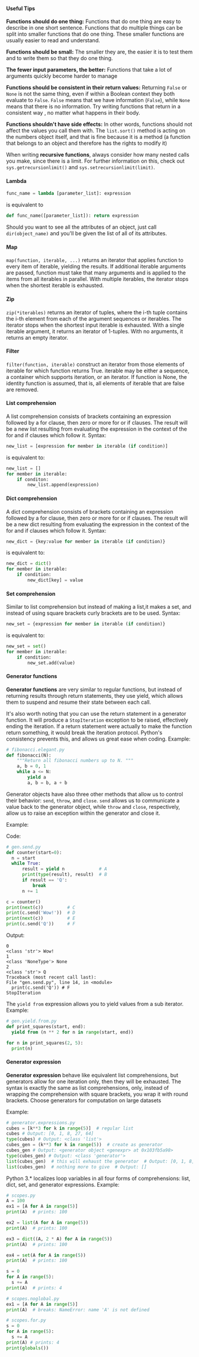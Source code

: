 #### Useful Tips
**Functions should do one thing:** Functions that do one thing are easy to 
describe in one short sentence. Functions that do multiple things can be split 
into smaller functions that do one thing. These smaller functions are usually 
easier to read and understand.

**Functions should be small:** The smaller they are, the easier it is to test 
them and to write them so that they do one thing.

**The fewer input parameters, the better:** Functions that take a lot of 
arguments quickly become harder to manage

**Functions should be consistent in their return values:** Returning `False` or 
`None` is not the same thing, even if within a Boolean context they both 
evaluate to `False`. `False` means that we have information (`False`), while 
`None` means that there is no information. Try writing functions that return 
in a consistent way , no matter what happens in their body.

**Functions shouldn't have side effects:** In other words, functions should 
not affect the values you call them with. The `list.sort()` method is acting on
the numbers object itself, and that is fine because it is a method (a 
function that belongs to an object and therefore has the rights to
modify it)

When writing **recursive functions**, always consider how many nested calls you
 make, since there is a limit. For further information on this, check out 
 `sys.getrecursionlimit()` and `sys.setrecursionlimit(limit)`.

#### Lambda
```python
func_name = lambda [parameter_list]: expression
``` 
is equivalent to 
```python
def func_name([parameter_list]): return expression
```

Should you want to see all the attributes of an object, just call 
`dir(object_name)` and you'll be given the list of all of its attributes.

#### Map

`map(function, iterable, ...)` returns an iterator that applies function to 
every item of iterable, yielding the results. If additional iterable arguments 
are passed, function must take that many arguments and is applied to the items 
from all iterables in parallel. With multiple iterables, the iterator stops 
when the shortest iterable is exhausted.

#### Zip

`zip(*iterables)` returns an iterator of tuples, where the i-th tuple contains 
the i-th element from each of the argument sequences or iterables. The iterator
stops when the shortest input iterable is exhausted. With a single iterable 
argument, it returns an iterator of 1-tuples. With no arguments, it returns an
empty iterator.

#### Filter

`filter(function, iterable)` construct an iterator from those elements of 
iterable for which function returns True. iterable may be either a sequence, a 
container which supports iteration, or an iterator. If function is None, the 
identity function is assumed, that is, all elements of iterable that are false 
are removed.


#### List comprehension

A list comprehension consists of brackets containing an expression followed by 
a for clause, then zero or more for or if clauses. The result will be a new 
list resulting from evaluating the expression in the context of the for and if 
clauses which follow it. Syntax:
```python
new_list = [expression for member in iterable (if condition)]
```
is equivalent to:
```python
new_list = []
for member in iterable:
    if conditon:
        new_list.append(expression)
```

#### Dict comprehension

A dict comprehension consists of brackets containing an expression followed by 
a for clause, then zero or more for or if clauses. The result will be a new 
dict resulting from evaluating the expression in the context of the for and if 
clauses which follow it. Syntax:
```python
new_dict = {key:value for member in iterable (if condition)}
```
is equivalent to:
```python
new_dict = dict()
for member in iterable:
    if condition:
        new_dict[key] = value
```

#### Set comprehension

Similar to list comprehension but instead of making a list,it makes a set, and 
instead of using square brackets curly brackets are to be used. Syntax:
```python
new_set = {expression for member in iterable (if condition)}
```
is equivalent to:
```python
new_set = set()
for member in iterable:
    if condition:
        new_set.add(value)
```

#### Generator functions


**Generator functions** are very similar to regular functions, but 
instead of returning results through return statements, they use yield, which 
allows them to suspend and resume their state between each call.

It's also worth noting that you can use the return statement in a generator 
function. It will produce a `StopIteration` exception to be raised, effectively 
ending the iteration. If a return statement were actually to make the function 
return something, it would break the iteration protocol. Python's consistency 
prevents this, and allows us great ease when coding. Example:
```python
# fibonacci.elegant.py
def fibonacci(N):
    """Return all fibonacci numbers up to N. """
    a, b = 0, 1
    while a <= N:
        yield a
        a, b = b, a + b
```

Generator objects have also three other methods that allow us to control their 
behavior: `send`, `throw`, and `close`. `send` allows us to communicate a value
 back to the generator object, while `throw` and `close`, respectively, allow 
 us to raise an exception within the generator and close it.

Example:

Code:
```python
# gen.send.py
def counter(start=0):
  n = start
  while True:
      result = yield n             # A
      print(type(result), result)  # B
      if result == 'Q':
          break
      n += 1

c = counter()
print(next(c))         # C
print(c.send('Wow!'))  # D
print(next(c))         # E
print(c.send('Q'))     # F
```

Output:
```text
0
<class 'str'> Wow!
1
<class 'NoneType'> None
2
<class 'str'> Q
Traceback (most recent call last):
File "gen.send.py", line 14, in <module>
  print(c.send('Q')) # F
StopIteration
```

The `yield from` expression allows you to yield values from a sub iterator.
Example:
```python
# gen.yield.from.py
def print_squares(start, end):
  yield from (n ** 2 for n in range(start, end))

for n in print_squares(2, 5):
  print(n)
```

#### Generator expression

**Generator expression** behave like equivalent list comprehensions, but 
generators allow for one iteration only, then they will be exhausted. The 
syntax is exactly the same as list comprehensions, only, instead of wrapping 
the comprehension with square brackets, you wrap it with round brackets. 
Choose generators for computation on large datasets

Example:
```python
# generator.expressions.py
cubes = [k**3 for k in range(5)]  # regular list
cubes # Output: [0, 1, 8, 27, 64]
type(cubes) # Output: <class 'list'>
cubes_gen = (k**3 for k in range(5))  # create as generator
cubes_gen # Output: <generator object <genexpr> at 0x103fb5a98>
type(cubes_gen) # Output: <class 'generator'>
list(cubes_gen)  # this will exhaust the generator  # Output: [0, 1, 8, 27, 64]
list(cubes_gen)  # nothing more to give  # Output: []
```

Python 3.* localizes loop variables in all four forms of comprehensions: 
list, dict, set, and generator expressions.
Example:
```python
# scopes.py
A = 100
ex1 = [A for A in range(5)]
print(A)  # prints: 100

ex2 = list(A for A in range(5))
print(A)  # prints: 100

ex3 = dict((A, 2 * A) for A in range(5))
print(A)  # prints: 100

ex4 = set(A for A in range(5))
print(A)  # prints: 100

s = 0
for A in range(5):
  s += A
print(A)  # prints: 4

# scopes.noglobal.py
ex1 = [A for A in range(5)]
print(A)  # breaks: NameError: name 'A' is not defined

# scopes.for.py
s = 0
for A in range(5):
  s += A
print(A) # prints: 4
print(globals())
```
